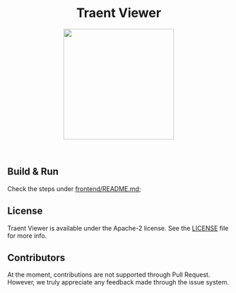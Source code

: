 <h1 align="center">
  Traent Viewer
</h1>

<p align="center">
  <img width="250px" height="auto" src="https://traent.com/wp-content/uploads/2022/07/logo-color.svg">
</p>

<br />


## Build & Run

Check the steps under [frontend/README.md](./frontend/README.md);

## License

Traent Viewer is available under the Apache-2 license. See the [LICENSE](./LICENSE) file for more info.

## Contributors

At the moment, contributions are not supported through Pull Request.
However, we truly appreciate any feedback made through the issue system.
